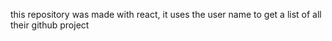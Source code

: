 this repository was made with react, it uses the user name to get a list of all their github project
